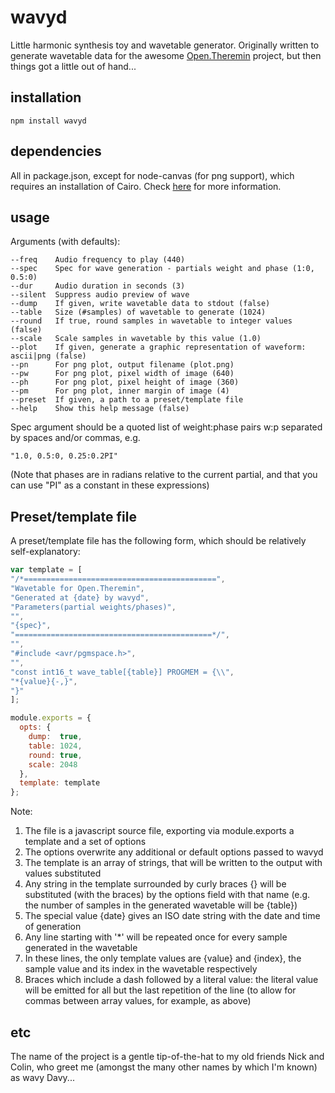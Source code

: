 # wavyd
Little harmonic synthesis toy and wavetable generator. Originally written to generate wavetable data for
the awesome [Open.Theremin](http://www.gaudi.ch/OpenTheremin/) project, but then things got a little out of hand...

## installation
```
npm install wavyd
```

## dependencies
All in package.json, except for node-canvas (for png support), which requires an installation of Cairo. Check
[here](https://www.npmjs.com/package/canvas) for more information.

## usage

Arguments (with defaults):

```
--freq    Audio frequency to play (440)
--spec    Spec for wave generation - partials weight and phase (1:0, 0.5:0)
--dur     Audio duration in seconds (3)
--silent  Suppress audio preview of wave
--dump    If given, write wavetable data to stdout (false)
--table   Size (#samples) of wavetable to generate (1024)
--round   If true, round samples in wavetable to integer values (false)
--scale   Scale samples in wavetable by this value (1.0)
--plot    If given, generate a graphic representation of waveform: ascii|png (false)
--pn      For png plot, output filename (plot.png)
--pw      For png plot, pixel width of image (640)
--ph      For png plot, pixel height of image (360)
--pm      For png plot, inner margin of image (4)
--preset  If given, a path to a preset/template file
--help    Show this help message (false)
```

Spec argument should be a quoted list of weight:phase pairs w:p
separated by spaces and/or commas, e.g.

```
"1.0, 0.5:0, 0.25:0.2PI"
```

(Note that phases are in radians relative to the current partial, and
that you can use "PI" as a constant in these expressions)

## Preset/template file
A preset/template file has the following form, which should be relatively self-explanatory:

```javascript
var template = [
"/*===========================================",
"Wavetable for Open.Theremin",
"Generated at {date} by wavyd",
"Parameters(partial weights/phases)",
"",
"{spec}",
"============================================*/",
"",
"#include <avr/pgmspace.h>",
"",
"const int16_t wave_table[{table}] PROGMEM = {\\",
"*{value}{-,}",
"}"
];

module.exports = {
  opts: {
    dump:  true,
    table: 1024,
    round: true,
    scale: 2048
  },
  template: template
};
```

Note:

1. The file is a javascript source file, exporting via module.exports a template and a set of options
2. The options overwrite any additional or default options passed to wavyd
3. The template is an array of strings, that will be written to the output with values substituted
4. Any string in the template surrounded by curly braces {} will be substituted (with the braces) by the options field
with that name (e.g. the number of samples in the generated wavetable will be {table})
5. The special value {date} gives an ISO date string with the date and time of generation
6. Any line starting with '*' will be repeated once for every sample generated in the wavetable
7. In these lines, the only template values are {value} and {index}, the sample value and its index
in the wavetable respectively
8. Braces which include a dash followed by a literal value: the literal value will be emitted for all but
the last repetition of the line (to allow for commas between array values, for example, as above)

## etc
The name of the project is a gentle tip-of-the-hat to my old friends Nick and Colin, who
greet me (amongst the many other names by which I'm known) as wavy Davy...
